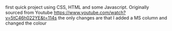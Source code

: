 first quick project using CSS, HTML and some Javascript.
Originally sourced from Youtube https://www.youtube.com/watch?v=5tC46h022YE&t=114s
the only changes are that I added a MS column and changed the colour